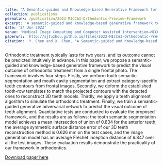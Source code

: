 ```yaml
---
title: "A Semantic-guided and Knowledge-based Generative Framework for Orthodontic Visual Outcome Preview"
collection: publications
permalink: /publication/2023-MICCAI-Orthodontic-Preview-Framework
excerpt: 'A semantic-guided and knowledge-based generative framework to predict the visual outcome of orthodontic treatment from a single frontal photo.'
date: '24 Jun 2023'
venue: 'Medical Image Computing and Computer Assisted Intervention–MICCAI 2023: 26th International Conference'
paperurl: 'http://sjtuzhou.github.io/files/2023-MICCAI-Orthodontic-Preview-Framework.pdf'
citation: 'Y. Chen and X. Chen, "A Semantic-guided and Knowledge-based Generative Framework for Orthodontic Visual Outcome Preview", in Medical Image Computing and Computer Assisted Intervention–MICCAI 2023: 26th International Conference, 2023.'
---
```

Orthodontic treatment typically lasts for two years, and its outcome cannot be predicted intuitively in advance. In this paper, we propose a semantic-guided and knowledge-based generative framework to predict the visual outcome of orthodontic treatment from a single frontal photo. The framework involves four steps. Firstly, we perform tooth semantic segmentation and mouth cavity segmentation and extract category-specific teeth contours from frontal images. Secondly, we deform the established tooth-row templates to match the projected contours with the detected ones to reconstruct 3D teeth models. Thirdly, we apply a teeth alignment algorithm to simulate the orthodontic treatment. Finally, we train a semantic-guided generative adversarial network to predict the visual outcome of teeth alignment. Quantitative tests are conducted to evaluate the proposed framework, and the results are as follows: the tooth semantic segmentation model achieves a mean intersection of union of 0.834 for the anterior teeth, the average symmetric surface distance error of our 3D teeth reconstruction method is 0.626 mm on the test cases, and the image generation model has an average Fréchet inception distance of 6.847 over all the test images. These evaluation results demonstrate the practicality of our framework in orthodontics.

[Download paper here](http://sjtuzhou.github.io/files/2023-MICCAI-Orthodontic-Preview-Framework.pdf)
